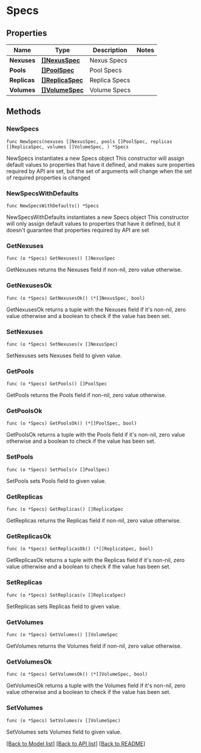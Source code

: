 # Specs

## Properties

Name | Type | Description | Notes
------------ | ------------- | ------------- | -------------
**Nexuses** | [**[]NexusSpec**](NexusSpec.md) | Nexus Specs | 
**Pools** | [**[]PoolSpec**](PoolSpec.md) | Pool Specs | 
**Replicas** | [**[]ReplicaSpec**](ReplicaSpec.md) | Replica Specs | 
**Volumes** | [**[]VolumeSpec**](VolumeSpec.md) | Volume Specs | 

## Methods

### NewSpecs

`func NewSpecs(nexuses []NexusSpec, pools []PoolSpec, replicas []ReplicaSpec, volumes []VolumeSpec, ) *Specs`

NewSpecs instantiates a new Specs object
This constructor will assign default values to properties that have it defined,
and makes sure properties required by API are set, but the set of arguments
will change when the set of required properties is changed

### NewSpecsWithDefaults

`func NewSpecsWithDefaults() *Specs`

NewSpecsWithDefaults instantiates a new Specs object
This constructor will only assign default values to properties that have it defined,
but it doesn't guarantee that properties required by API are set

### GetNexuses

`func (o *Specs) GetNexuses() []NexusSpec`

GetNexuses returns the Nexuses field if non-nil, zero value otherwise.

### GetNexusesOk

`func (o *Specs) GetNexusesOk() (*[]NexusSpec, bool)`

GetNexusesOk returns a tuple with the Nexuses field if it's non-nil, zero value otherwise
and a boolean to check if the value has been set.

### SetNexuses

`func (o *Specs) SetNexuses(v []NexusSpec)`

SetNexuses sets Nexuses field to given value.


### GetPools

`func (o *Specs) GetPools() []PoolSpec`

GetPools returns the Pools field if non-nil, zero value otherwise.

### GetPoolsOk

`func (o *Specs) GetPoolsOk() (*[]PoolSpec, bool)`

GetPoolsOk returns a tuple with the Pools field if it's non-nil, zero value otherwise
and a boolean to check if the value has been set.

### SetPools

`func (o *Specs) SetPools(v []PoolSpec)`

SetPools sets Pools field to given value.


### GetReplicas

`func (o *Specs) GetReplicas() []ReplicaSpec`

GetReplicas returns the Replicas field if non-nil, zero value otherwise.

### GetReplicasOk

`func (o *Specs) GetReplicasOk() (*[]ReplicaSpec, bool)`

GetReplicasOk returns a tuple with the Replicas field if it's non-nil, zero value otherwise
and a boolean to check if the value has been set.

### SetReplicas

`func (o *Specs) SetReplicas(v []ReplicaSpec)`

SetReplicas sets Replicas field to given value.


### GetVolumes

`func (o *Specs) GetVolumes() []VolumeSpec`

GetVolumes returns the Volumes field if non-nil, zero value otherwise.

### GetVolumesOk

`func (o *Specs) GetVolumesOk() (*[]VolumeSpec, bool)`

GetVolumesOk returns a tuple with the Volumes field if it's non-nil, zero value otherwise
and a boolean to check if the value has been set.

### SetVolumes

`func (o *Specs) SetVolumes(v []VolumeSpec)`

SetVolumes sets Volumes field to given value.



[[Back to Model list]](../README.md#documentation-for-models) [[Back to API list]](../README.md#documentation-for-api-endpoints) [[Back to README]](../README.md)


